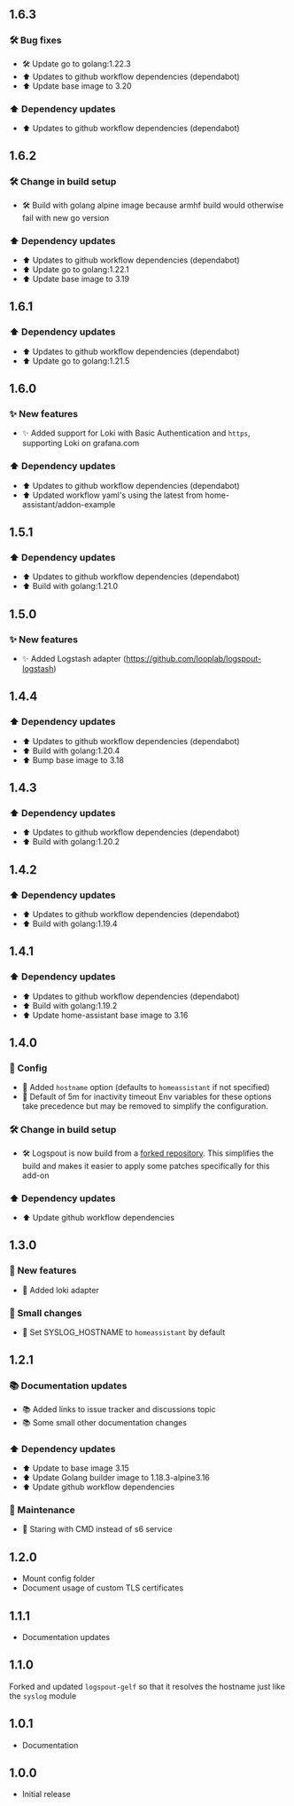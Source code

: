<!-- https://developers.home-assistant.io/docs/add-ons/presentation#keeping-a-changelog -->

## 1.6.3

### 🛠 Bug fixes
- 🛠 Update go to golang:1.22.3
- ⬆️ Updates to github workflow dependencies (dependabot)
- ⬆️ Update base image to 3.20

### ⬆️ Dependency updates
- ⬆️ Updates to github workflow dependencies (dependabot)

## 1.6.2

### 🛠 Change in build setup
- 🛠 Build with golang alpine image because armhf build would otherwise fail with new go version

### ⬆️ Dependency updates
- ⬆️ Updates to github workflow dependencies (dependabot)
- ⬆️ Update go to golang:1.22.1
- ⬆️ Update base image to 3.19

## 1.6.1

### ⬆️ Dependency updates
- ⬆️ Updates to github workflow dependencies (dependabot)
- ⬆️ Update go to golang:1.21.5

## 1.6.0

### ✨ New features
- ✨ Added support for Loki with Basic Authentication and `https`, supporting Loki on grafana.com

### ⬆️ Dependency updates
- ⬆️ Updates to github workflow dependencies (dependabot)
- ⬆️ Updated workflow yaml's using the latest from home-assistant/addon-example

## 1.5.1

### ⬆️ Dependency updates
- ⬆️ Updates to github workflow dependencies (dependabot)
- ⬆️ Build with golang:1.21.0

## 1.5.0

### ✨ New features
- ✨ Added Logstash adapter (https://github.com/looplab/logspout-logstash)

## 1.4.4

### ⬆️ Dependency updates
- ⬆️ Updates to github workflow dependencies (dependabot)
- ⬆️ Build with golang:1.20.4
- ⬆️ Bump base image to 3.18

## 1.4.3

### ⬆️ Dependency updates
- ⬆️ Updates to github workflow dependencies (dependabot)
- ⬆️ Build with golang:1.20.2

## 1.4.2

### ⬆️ Dependency updates
- ⬆️ Updates to github workflow dependencies (dependabot)
- ⬆️ Build with golang:1.19.4

## 1.4.1

### ⬆️ Dependency updates
 - ⬆️ Updates to github workflow dependencies (dependabot)
 - ⬆️ Build with golang:1.19.2
 - ⬆️ Update home-assistant base image to 3.16

## 1.4.0

### 🔨 Config
 - 🔨 Added `hostname` option (defaults to `homeassistant` if not specified)
 - 🔨 Default of 5m for inactivity timeout
Env variables for these options take precedence but may be removed to simplify the configuration.

### 🛠 Change in build setup
 - 🛠 Logspout is now build from a [forked repository](https://github.com/bertbaron/logspout). This simplifies the build and makes it easier to apply some patches specifically for this add-on

### ⬆️ Dependency updates
 - ⬆️ Update github workflow dependencies

## 1.3.0

### 🚀 New features
 - 🚀 Added loki adapter

### 🔨 Small changes
 - 🔨 Set SYSLOG_HOSTNAME to `homeassistant` by default

## 1.2.1

### 📚 Documentation updates
 - 📚 Added links to issue tracker and discussions topic
 - 📚 Some small other documentation changes

### ⬆️ Dependency updates
 - ⬆️ Update to base image 3.15
 - ⬆️ Update Golang builder image to 1.18.3-alpine3.16
 - ⬆️ Update github workflow dependencies

### 🧰 Maintenance
 - 🧰 Staring with CMD instead of s6 service

## 1.2.0

- Mount config folder 
- Document usage of custom TLS certificates

## 1.1.1

- Documentation updates

## 1.1.0

Forked and updated `logspout-gelf` so that it resolves the hostname just like the `syslog` module

## 1.0.1

- Documentation

## 1.0.0

- Initial release
